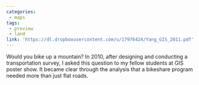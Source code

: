 ```yaml
---
categories:
 - maps
tags:
 - preview
 - land
link: 'https://dl.dropboxusercontent.com/u/17976424/Yang_GIS_2011.pdf'
---
```


Would you bike up a mountain? In 2010, after designing and conducting a transportation survey, I asked this question to my fellow students at GIS poster show. It became clear through the analysis that a bikeshare program needed more than just flat roads.